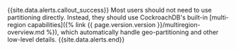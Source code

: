 {{site.data.alerts.callout_success}}
 Most users should not need to use partitioning directly.  Instead, they should use CockroachDB's built-in [multi-region capabilities]({% link {{ page.version.version }}/multiregion-overview.md %}), which automatically handle geo-partitioning and other low-level details.
{{site.data.alerts.end}}
